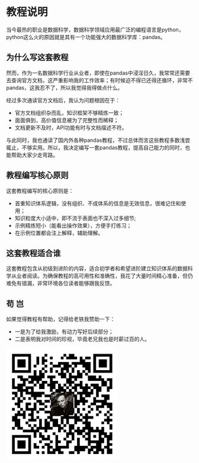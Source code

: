 # 教程说明

当今最热的职业是数据科学，数据科学领域应用最广泛的编程语言是python，python这么火的原因就是其有一个功能强大的数据科学库：pandas。

## 为什么写这套教程
然而，作为一名数据科学行业从业者，即使在pandas中浸淫日久，我常常还需要去查询官方文档，这严重影响我的工作效率；有时候迫不得已还得还循环，非常不pandas，这我忍不了，所以我觉得我得做点什么。

经过多次通读官方文档后，我认为问题根因在于：
- 官方文档组织杂而乱，知识框架不够精炼一致；
- 面面俱到，高价值信息被为了完整性而稀释；
- 文档更新不及时，API功能有时与文档描述不符。

与此同时，我也通读了国内外各种pandas教程，不过总体而言这些教程多数浅尝辄止，不够实用。所以，我决定编写一套pandas教程，提高自己能力的同时，也能帮助大家少走弯路。

## 教程编写核心原则

这套教程编写的核心原则是：
- 首重知识体系逻辑，没有组织、不成体系的信息是无效信息，很难记住和使用；
- 知识粒度大小适中，即不流于表面也不深入过多细节;
- 示例精炼短小（能看出操作效果），方便手打练习；
- 在示例位置都会注上解释，辅助理解。

## 这套教程适合谁
这套教程包含从初级到进阶的内容，适合初学者和希望进阶建立知识体系的数据科学从业者阅读。为确保教程的高可用性和准确性，我花了大量时间精心准备，但仍难免有错漏，非常环境各位读者能够跟我反馈。

## 苟 岂
如果觉得教程有帮助，记得给老铁我赞助一下：
- 一是为了给我激励，有动力写好后续部分；
- 二是表明我对时间的珍视，毕竟老兄我也是时薪过百的人。

![](resource/我的.png)